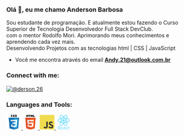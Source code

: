 <h3>Olá 👋, eu me chamo Anderson Barbosa</h1>
<p>Sou estudante de programação. E atualmente estou fazendo o Curso Superior de Tecnologia Desenvolvedor Full Stack DevClub.<br>
  com o mentor Rodolfo Mori. Aprimorando meus conhecimentos e aprendendo cada vez mais.<br>
  Desenvolvendo Projetos com as tecnologias html |  CSS | JavaScript </p>



- Você me encontra através do email **Andy.21@outlook.com.br**

<h3 align="left">Connect with me:</h3>
<p align="left">
<a href="https://instagram.com/@derson.26" target="blank"><img align="center" src="https://raw.githubusercontent.com/rahuldkjain/github-profile-readme-generator/master/src/images/icons/Social/instagram.svg" alt="@derson.26" height="20" width="30" /></a>
</p>

<h3 align="left">Languages and Tools:</h3>
<p align="left"> <a href="https://www.w3schools.com/css/" target="_blank" rel="noreferrer"> <img src="https://raw.githubusercontent.com/devicons/devicon/master/icons/css3/css3-original-wordmark.svg" alt="css3" width="40" height="40"/> </a> <a href="https://www.w3.org/html/" target="_blank" rel="noreferrer"> <img src="https://raw.githubusercontent.com/devicons/devicon/master/icons/html5/html5-original-wordmark.svg" alt="html5" width="40" height="40"/> </a> <a href="https://developer.mozilla.org/en-US/docs/Web/JavaScript" target="_blank" rel="noreferrer"> <img src="https://raw.githubusercontent.com/devicons/devicon/master/icons/javascript/javascript-original.svg" alt="javascript" width="40" height="40"/> </a> <a href="https://reactjs.org/" target="_blank" rel="noreferrer"> <img src="https://raw.githubusercontent.com/devicons/devicon/master/icons/react/react-original-wordmark.svg" alt="react" width="40" height="40"/> </a> </p> 
